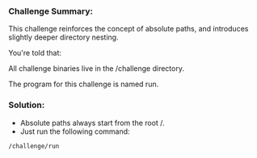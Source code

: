 ### Challenge Summary:
This challenge reinforces the concept of absolute paths, and introduces slightly deeper directory nesting.

You're told that:

All challenge binaries live in the /challenge directory.

The program for this challenge is named run.

### Solution:
- Absolute paths always start from the root /.
- Just run the following command:

```bash
/challenge/run
```

